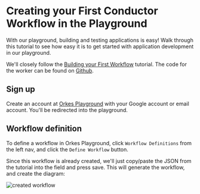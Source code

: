 # Creating your First Conductor Workflow in the Playground

With our playground, building and testing applications is easy!  Walk through this tutorial to see how easy it is to get started with application development in our playground.

We'll closely follow the [Building your First Workflow](../run/running-first-workflow) tutorial.  The code for the worker can be found on [Github](https://github.com/orkes-io/orkesworkers).

## Sign up

Create an account at [Orkes Playground](https://play.orkes.io) with your Google account or email account.  You'll be redirected into the playground.

## Workflow definition

To define a workflow in Orkes Playground, click ```Workflow Definitions``` from the left nav, and click the ```Define Workflow``` button.

Since this workflow is already created, we'll just copy/paste the JSON from the tutorial into the field and press save.  This will generate the workflow, and create the diagram:

![created workflow](/img/playground-define-workflow.png)